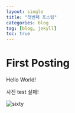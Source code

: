 ```yaml
---
layout: single
title: "첫번째 포스팅"
categories: blog
tag: [blog, jekyll]
toc: true
---
```


# First Posting

Hello World!



사진 test 실패!

![sixty](C:/Users/2joon/2joonh2.github.io/images/2022-02-09-first-posting/sixty.jpg)